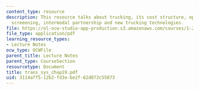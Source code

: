 ```yaml
---
content_type: resource
description: This resource talks about trucking, its cost structure, operation, load
  screeening, intermodal partnership and new trucking technologies.
file: https://ol-ocw-studio-app-production.s3.amazonaws.com/courses/1-221j-transportation-systems-fall-2004/3114aff512b2fd3ebe2f62d872c55873_trans_sys_chap19.pdf
file_type: application/pdf
learning_resource_types:
- Lecture Notes
ocw_type: OCWFile
parent_title: Lecture Notes
parent_type: CourseSection
resourcetype: Document
title: trans_sys_chap19.pdf
uid: 3114aff5-12b2-fd3e-be2f-62d872c55873
---
```

